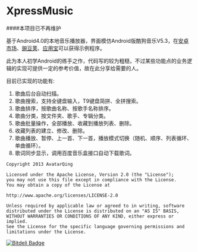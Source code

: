 XpressMusic
===========
####本项目已不再维护
  
基于Android4.0的本地音乐播放器，界面模仿Android版酷狗音乐V5.3，在[安卓市场][1]、[豌豆荚][2]、[应用宝][3]可以获得示例程序。
  
此为本人初学Android的练手之作，代码写的较为粗糙，不过某些功能点的业务逻辑的实现可提供一定的参考价值，故在此分享给需要的人。
  
目前已实现的功能有:  
1. 歌曲后台自动扫描。  
2. 歌曲搜索，支持全键盘输入，T9键盘简拼、全拼搜索。  
3. 歌曲排序，按歌曲名称、按歌手名称排序。  
4. 歌曲分类，按文件夹、歌手、专辑分类。  
5. 歌曲批量操作，全部播放、收藏到播放列表、删除。  
6. 收藏列表的建立、修改、删除。  
7. 歌曲播放、暂停、上一首、下一首，播放模式切换（随机、顺序、列表循环、单曲循环）。  
8. 歌词同步显示，调用百度音乐盒接口自动下载歌词。  

[1]: http://apk.hiapk.com/html/2013/06/1549163.html?module=256&info=j5bDXwyAUE4%3D        "安卓市场"
[2]: http://www.wandoujia.com/apps/com.lq.activity  "豌豆荚"
[3]: http://android.myapp.com/myapp/detail.htm?apkName=com.lq.xpressmusic  "应用宝"

<pre><code>Copyright 2013 AvatarQing

Licensed under the Apache License, Version 2.0 (the "License");
you may not use this file except in compliance with the License.
You may obtain a copy of the License at

http://www.apache.org/licenses/LICENSE-2.0

Unless required by applicable law or agreed to in writing, software
distributed under the License is distributed on an "AS IS" BASIS,
WITHOUT WARRANTIES OR CONDITIONS OF ANY KIND, either express or implied.
See the License for the specific language governing permissions and
limitations under the License.</code></pre>

[![Bitdeli Badge](https://d2weczhvl823v0.cloudfront.net/AvatarQing/xpressmusic/trend.png)](https://bitdeli.com/free "Bitdeli Badge")

